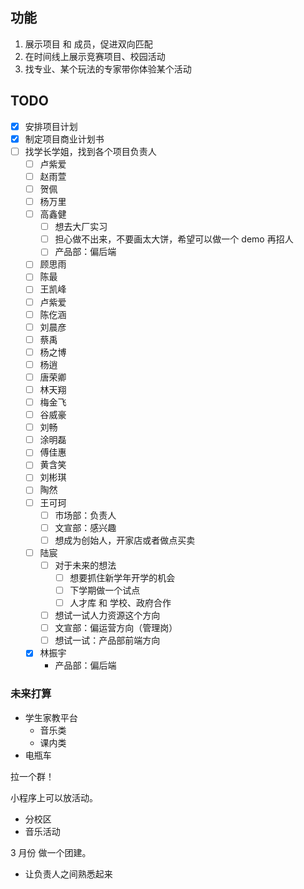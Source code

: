 
## 功能

1. 展示项目 和 成员，促进双向匹配
2. 在时间线上展示竞赛项目、校园活动
3. 找专业、某个玩法的专家带你体验某个活动

## TODO

- [x] 安排项目计划
- [x] 制定项目商业计划书
- [ ] 找学长学姐，找到各个项目负责人
	- [ ] 卢紫爱
	- [ ] 赵雨萱
	- [ ] 贺佩
	- [ ] 杨万里
	- [ ] 高鑫健
		- [ ] 想去大厂实习
		- [ ] 担心做不出来，不要画太大饼，希望可以做一个 demo 再招人
		- [ ] 产品部：偏后端
	- [ ] 顾思雨
	- [ ] 陈最
	- [ ] 王凯峰
	- [ ] 卢紫爱
	- [ ] 陈仡涵
	- [ ] 刘晨彦
	- [ ] 蔡禹
	- [ ] 杨之博
	- [ ] 杨逍
	- [ ] 唐荣卿
	- [ ] 林天翔
	- [ ] 梅金飞
	- [ ] 谷威豪
	- [ ] 刘畅
	- [ ] 涂明磊
	- [ ] 傅佳惠
	- [ ] 黄含笑
	- [ ] 刘彬琪
	- [ ] 陶然
	- [ ] 王可珂
		- [ ] 市场部：负责人
		- [ ] 文宣部：感兴趣
		- [ ] 想成为创始人，开家店或者做点买卖
	- [ ] 陆宸
		- [ ] 对于未来的想法
			- [ ] 想要抓住新学年开学的机会
			- [ ] 下学期做一个试点
			- [ ] 人才库 和 学校、政府合作
		- [ ] 想试一试人力资源这个方向
		- [ ] 文宣部：偏运营方向（管理岗）
		- [ ] 想试一试：产品部前端方向
	- [x] 林振宇
		- 产品部：偏后端

### 未来打算

- 学生家教平台
	- 音乐类
	- 课内类
- 电瓶车

拉一个群！

小程序上可以放活动。
- 分校区
- 音乐活动

3 月份 做一个团建。
- 让负责人之间熟悉起来